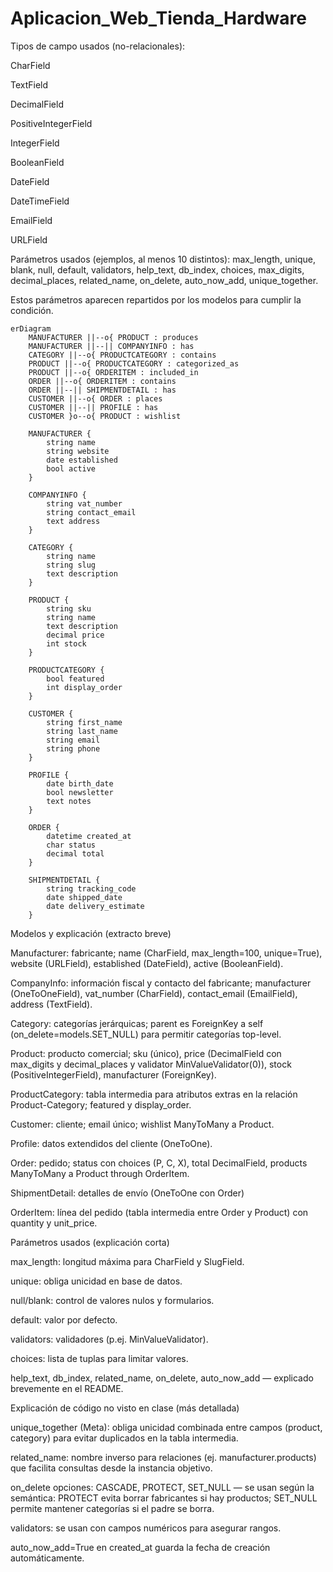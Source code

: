 # Aplicacion_Web_Tienda_Hardware
Tipos de campo usados (no-relacionales):

CharField

TextField

DecimalField

PositiveIntegerField

IntegerField

BooleanField

DateField

DateTimeField

EmailField

URLField

Parámetros usados (ejemplos, al menos 10 distintos): max_length, unique, blank, null, default, validators, help_text, db_index, choices, max_digits, decimal_places, related_name, on_delete, auto_now_add, unique_together.

Estos parámetros aparecen repartidos por los modelos para cumplir la condición.

```mermaid
erDiagram
    MANUFACTURER ||--o{ PRODUCT : produces
    MANUFACTURER ||--|| COMPANYINFO : has
    CATEGORY ||--o{ PRODUCTCATEGORY : contains
    PRODUCT ||--o{ PRODUCTCATEGORY : categorized_as
    PRODUCT ||--o{ ORDERITEM : included_in
    ORDER ||--o{ ORDERITEM : contains
    ORDER ||--|| SHIPMENTDETAIL : has
    CUSTOMER ||--o{ ORDER : places
    CUSTOMER ||--|| PROFILE : has
    CUSTOMER }o--o{ PRODUCT : wishlist

    MANUFACTURER {
        string name
        string website
        date established
        bool active
    }

    COMPANYINFO {
        string vat_number
        string contact_email
        text address
    }

    CATEGORY {
        string name
        string slug
        text description
    }

    PRODUCT {
        string sku
        string name
        text description
        decimal price
        int stock
    }

    PRODUCTCATEGORY {
        bool featured
        int display_order
    }

    CUSTOMER {
        string first_name
        string last_name
        string email
        string phone
    }

    PROFILE {
        date birth_date
        bool newsletter
        text notes
    }

    ORDER {
        datetime created_at
        char status
        decimal total
    }

    SHIPMENTDETAIL {
        string tracking_code
        date shipped_date
        date delivery_estimate
    }
```

Modelos y explicación (extracto breve)

Manufacturer: fabricante; name (CharField, max_length=100, unique=True), website (URLField), established (DateField), active (BooleanField).

CompanyInfo: información fiscal y contacto del fabricante; manufacturer (OneToOneField), vat_number (CharField), contact_email (EmailField), address (TextField).

Category: categorías jerárquicas; parent es ForeignKey a self (on_delete=models.SET_NULL) para permitir categorías top-level.

Product: producto comercial; sku (único), price (DecimalField con max_digits y decimal_places y validator MinValueValidator(0)), stock (PositiveIntegerField), manufacturer (ForeignKey).

ProductCategory: tabla intermedia para atributos extras en la relación Product-Category; featured y display_order.

Customer: cliente; email único; wishlist ManyToMany a Product.

Profile: datos extendidos del cliente (OneToOne).

Order: pedido; status con choices (P, C, X), total DecimalField, products ManyToMany a Product through OrderItem.

ShipmentDetail: detalles de envío (OneToOne con Order)

OrderItem: línea del pedido (tabla intermedia entre Order y Product) con quantity y unit_price.

Parámetros usados (explicación corta)

max_length: longitud máxima para CharField y SlugField.

unique: obliga unicidad en base de datos.

null/blank: control de valores nulos y formularios.

default: valor por defecto.

validators: validadores (p.ej. MinValueValidator).

choices: lista de tuplas para limitar valores.

help_text, db_index, related_name, on_delete, auto_now_add — explicado brevemente en el README.

Explicación de código no visto en clase (más detallada)

unique_together (Meta): obliga unicidad combinada entre campos (product, category) para evitar duplicados en la tabla intermedia.

related_name: nombre inverso para relaciones (ej. manufacturer.products) que facilita consultas desde la instancia objetivo.

on_delete opciones: CASCADE, PROTECT, SET_NULL — se usan según la semántica: PROTECT evita borrar fabricantes si hay productos; SET_NULL permite mantener categorías si el padre se borra.

validators: se usan con campos numéricos para asegurar rangos.

auto_now_add=True en created_at guarda la fecha de creación automáticamente.
